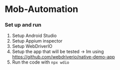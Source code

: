# Mob-Automation

### Set up and run
1. Setup Android Studio
2. Setup Appium inspector
3. Setup WebDriverIO
4. Setup the app that will be tested -> Im using https://github.com/webdriverio/native-demo-app
5. Run the code with ```npx wdio```
